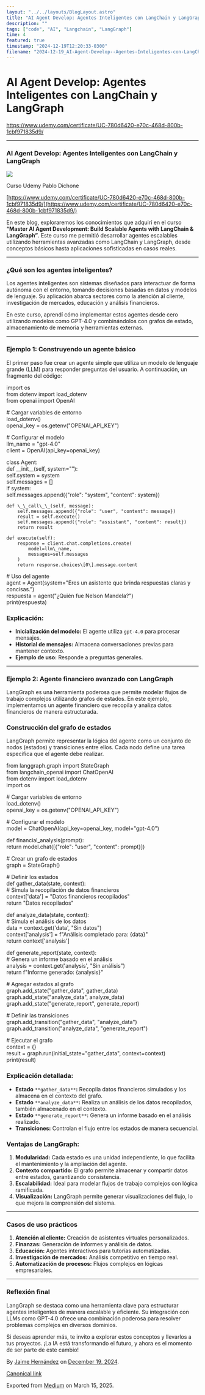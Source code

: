 ```yaml
---
layout: "../../layouts/BlogLayout.astro"
title: "AI Agent Develop: Agentes Inteligentes con LangChain y LangGraph"
description: ""
tags: ["code", "AI", "Langchain", "LangGraph"]
time: 4
featured: true
timestamp: "2024-12-19T12:20:33-0300"
filename: "2024-12-19_AI-Agent-Develop--Agentes-Inteligentes-con-LangChain-y-LangGraph-3226c5971fa2"
---
```


AI Agent Develop: Agentes Inteligentes con LangChain y LangGraph
================================================================

https://www.udemy.com/certificate/UC-780d6420-e70c-468d-800b-1cbf971835d9/

* * *

### AI Agent Develop: Agentes Inteligentes con LangChain y LangGraph

![](https://cdn-images-1.medium.com/max/800/1*iSr7FYvnOi72mt8BRf5Qww.png)

Curso Udemy Pablo Dichone

[https://www.udemy.com/certificate/UC-780d6420-e70c-468d-800b-1cbf971835d9/](https://www.udemy.com/certificate/UC-780d6420-e70c-468d-800b-1cbf971835d9/)

En este blog, exploraremos los conocimientos que adquirí en el curso **“Master AI Agent Development: Build Scalable Agents with LangChain & LangGraph”**. Este curso me permitió desarrollar agentes escalables utilizando herramientas avanzadas como LangChain y LangGraph, desde conceptos básicos hasta aplicaciones sofisticadas en casos reales.

* * *

### ¿Qué son los agentes inteligentes?

Los agentes inteligentes son sistemas diseñados para interactuar de forma autónoma con el entorno, tomando decisiones basadas en datos y modelos de lenguaje. Su aplicación abarca sectores como la atención al cliente, investigación de mercados, educación y análisis financieros.

En este curso, aprendí cómo implementar estos agentes desde cero utilizando modelos como GPT-4.0 y combinándolos con grafos de estado, almacenamiento de memoria y herramientas externas.

* * *

### Ejemplo 1: Construyendo un agente básico

El primer paso fue crear un agente simple que utiliza un modelo de lenguaje grande (LLM) para responder preguntas del usuario. A continuación, un fragmento del código:

import os  
from dotenv import load\_dotenv  
from openai import OpenAI

\# Cargar variables de entorno  
load\_dotenv()  
openai\_key = os.getenv("OPENAI\_API\_KEY")

\# Configurar el modelo  
llm\_name = "gpt-4.0"  
client = OpenAI(api\_key=openai\_key)

class Agent:  
    def \_\_init\_\_(self, system=""):  
        self.system = system  
        self.messages = \[\]  
        if system:  
            self.messages.append({"role": "system", "content": system})

    def \_\_call\_\_(self, message):  
        self.messages.append({"role": "user", "content": message})  
        result = self.execute()  
        self.messages.append({"role": "assistant", "content": result})  
        return result

    def execute(self):  
        response = client.chat.completions.create(  
            model=llm\_name,  
            messages=self.messages  
        )  
        return response.choices\[0\].message.content

\# Uso del agente  
agent = Agent(system="Eres un asistente que brinda respuestas claras y concisas.")  
respuesta = agent("¿Quién fue Nelson Mandela?")  
print(respuesta)

### Explicación:

*   **Inicialización del modelo:** El agente utiliza `gpt-4.0` para procesar mensajes.
*   **Historial de mensajes:** Almacena conversaciones previas para mantener contexto.
*   **Ejemplo de uso:** Responde a preguntas generales.

* * *

### Ejemplo 2: Agente financiero avanzado con LangGraph

LangGraph es una herramienta poderosa que permite modelar flujos de trabajo complejos utilizando grafos de estados. En este ejemplo, implementamos un agente financiero que recopila y analiza datos financieros de manera estructurada.

### Construcción del grafo de estados

LangGraph permite representar la lógica del agente como un conjunto de nodos (estados) y transiciones entre ellos. Cada nodo define una tarea específica que el agente debe realizar.

from langgraph.graph import StateGraph  
from langchain\_openai import ChatOpenAI  
from dotenv import load\_dotenv  
import os

\# Cargar variables de entorno  
load\_dotenv()  
openai\_key = os.getenv("OPENAI\_API\_KEY")

\# Configurar el modelo  
model = ChatOpenAI(api\_key=openai\_key, model="gpt-4.0")

def financial\_analysis(prompt):  
    return model.chat(\[{"role": "user", "content": prompt}\])

\# Crear un grafo de estados  
graph = StateGraph()

\# Definir los estados  
def gather\_data(state, context):  
    # Simula la recopilación de datos financieros  
    context\['data'\] = "Datos financieros recopilados"  
    return "Datos recopilados"

def analyze\_data(state, context):  
    # Simula el análisis de los datos  
    data = context.get('data', "Sin datos")  
    context\['analysis'\] = f"Análisis completado para: {data}"  
    return context\['analysis'\]

def generate\_report(state, context):  
    # Genera un informe basado en el análisis  
    analysis = context.get('analysis', "Sin análisis")  
    return f"Informe generado: {analysis}"

\# Agregar estados al grafo  
graph.add\_state("gather\_data", gather\_data)  
graph.add\_state("analyze\_data", analyze\_data)  
graph.add\_state("generate\_report", generate\_report)

\# Definir las transiciones  
graph.add\_transition("gather\_data", "analyze\_data")  
graph.add\_transition("analyze\_data", "generate\_report")

\# Ejecutar el grafo  
context = {}  
result = graph.run(initial\_state="gather\_data", context=context)  
print(result)

### Explicación detallada:

*   **Estado** `**gather_data**`**:** Recopila datos financieros simulados y los almacena en el contexto del grafo.
*   **Estado** `**analyze_data**`**:** Realiza un análisis de los datos recopilados, también almacenado en el contexto.
*   **Estado** `**generate_report**`**:** Genera un informe basado en el análisis realizado.
*   **Transiciones:** Controlan el flujo entre los estados de manera secuencial.

### Ventajas de LangGraph:

1.  **Modularidad:** Cada estado es una unidad independiente, lo que facilita el mantenimiento y la ampliación del agente.
2.  **Contexto compartido:** El grafo permite almacenar y compartir datos entre estados, garantizando consistencia.
3.  **Escalabilidad:** Ideal para modelar flujos de trabajo complejos con lógica ramificada.
4.  **Visualización:** LangGraph permite generar visualizaciones del flujo, lo que mejora la comprensión del sistema.

* * *

### Casos de uso prácticos

1.  **Atención al cliente:** Creación de asistentes virtuales personalizados.
2.  **Finanzas:** Generación de informes y análisis de datos.
3.  **Educación:** Agentes interactivos para tutorías automatizadas.
4.  **Investigación de mercados:** Análisis competitivo en tiempo real.
5.  **Automatización de procesos:** Flujos complejos en lógicas empresariales.

* * *

### Reflexión final

LangGraph se destaca como una herramienta clave para estructurar agentes inteligentes de manera escalable y eficiente. Su integración con LLMs como GPT-4.0 ofrece una combinación poderosa para resolver problemas complejos en diversos dominios.

Si deseas aprender más, te invito a explorar estos conceptos y llevarlos a tus proyectos. ¡La IA está transformando el futuro, y ahora es el momento de ser parte de este cambio!

By [Jaime Hernández](https://medium.com/@devjaime) on [December 19, 2024](https://medium.com/p/3226c5971fa2).

[Canonical link](https://medium.com/@devjaime/ai-agent-develop-agentes-inteligentes-con-langchain-y-langgraph-3226c5971fa2)

Exported from [Medium](https://medium.com) on March 15, 2025.